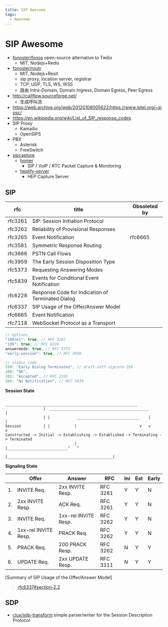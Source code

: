 ```yaml
---
title: SIP Awesome
tags:
  - Awesome
---
```


# SIP Awesome

- [fonoster/fonos](https://github.com/fonoster/fonos)
  open-source alternative to Twilio
  - MIT, Nodejs+Redis
- [fonoster/routr](https://github.com/fonoster/routr)
  - MIT, Nodejs+Resit
  - sip proxy, location server, registrar
  - TCP, UDP, TLS, WS, WSS
  - 路由 Intra-Domain, Domain Ingress, Domain Egress, Peer Egress
- http://callflow.sourceforge.net/
  - 生成呼叫流
- https://web.archive.org/web/20120106005622/https://www.iptel.org/~sipsc/
- https://en.wikipedia.org/wiki/List_of_SIP_response_codes
- SIP Proxy
  - Kamailio
  - OpenSIPS
- PBX
  - Asterisk
  - FreeSwitch
- [sipcapture](https://github.com/sipcapture)
  - [homer](https://github.com/sipcapture/homer)
    - SIP / VoIP / RTC Packet Capture & Monitoring
  - [heplify-server](https://github.com/sipcapture/heplify-server)
    - HEP Capture Server

## SIP

| rfc     | title                                             | Obsoleted by |
| ------- | ------------------------------------------------- | ------------ |
| rfc3261 | SIP: Session Initiation Protocol                  |
| rfc3262 | Reliability of Provisional Responses              |
| rfc3265 | Event Notification                                | rfc6665      |
| rfc3581 | Symmetric Response Routing                        |
| rfc3666 | PSTN Call Flows                                   |
| rfc3959 | The Early Session Disposition Type                |
| rfc5373 | Requesting Answering Modes                        |
| rfc5839 | Events for Conditional Event Notification         |
| rfc6228 | Response Code for Indication of Terminated Dialog |
| rfc6337 | SIP Usage of the Offer/Answer Model               |
| rfc6665 | Event Notification                                |
| rfc7118 | WebSocket Protocol as a Transport                 |

```js
// options
"100rel": true, // RFC 3262
"199": true, // RFC 6228
answermode: true, // RFC 5373
"early-session": true, // RFC 3959

// status code
199: "Early Dialog Terminated", // draft-ietf-sipcore-199
200: "OK",
202: "Accepted", // RFC 3265
204: "No Notification", // RFC 5839
```

**Session State**

```
                  ___________________________________________________________
                 |  ____________________________________________             |
                 | |            ____________________________    |            |
Session          | |           |                            v   v            v
Constructed -> Initial -> Establishing -> Established -> Terminating -> Terminated
                               |               |___________________________^   ^
                               |_______________________________________________|
```

**Signaling State**

|     | Offer                | Answer               | RFC      | Ini | Est | Early |
| --- | -------------------- | -------------------- | -------- | --- | --- | ----- |
| 1.  | INVITE Req.          | 2xx INVITE Resp.     | RFC 3261 | Y   | Y   | N     |
| 2.  | 2xx INVITE Resp.     | ACK Req.             | RFC 3261 | Y   | Y   | N     |
| 3.  | INVITE Req.          | 1xx-rel INVITE Resp. | RFC 3262 | Y   | Y   | N     |
| 4.  | 1xx-rel INVITE Resp. | PRACK Req.           | RFC 3262 | Y   | Y   | N     |
| 5.  | PRACK Req.           | 200 PRACK Resp.      | RFC 3262 | N   | Y   | Y     |
| 6.  | UPDATE Req.          | 2xx UPDATE Resp.     | RFC 3311 | N   | Y   | Y     |

[Summary of SIP Usage of the Offer/Answer Model]

> [rfc6337#section-2.2](https://datatracker.ietf.org/doc/html/rfc6337#section-2.2)

## SDP

- [clux/sdp-transform](https://github.com/clux/sdp-transform)
  simple parser/writer for the Session Description Protocol
